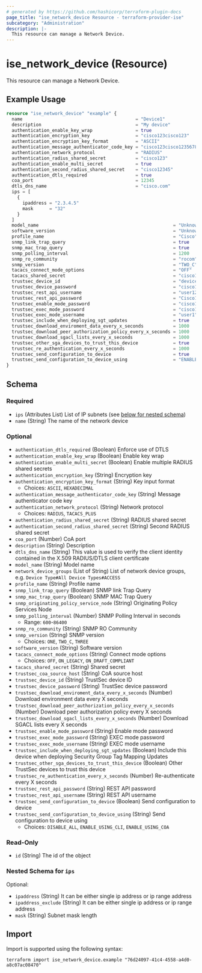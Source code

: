 ```yaml
---
# generated by https://github.com/hashicorp/terraform-plugin-docs
page_title: "ise_network_device Resource - terraform-provider-ise"
subcategory: "Administration"
description: |-
  This resource can manage a Network Device.
---
```


# ise_network_device (Resource)

This resource can manage a Network Device.

## Example Usage

```terraform
resource "ise_network_device" "example" {
  name                                          = "Device1"
  description                                   = "My device"
  authentication_enable_key_wrap                = true
  authentication_encryption_key                 = "cisco123cisco123"
  authentication_encryption_key_format          = "ASCII"
  authentication_message_authenticator_code_key = "cisco123cisco1235678"
  authentication_network_protocol               = "RADIUS"
  authentication_radius_shared_secret           = "cisco123"
  authentication_enable_multi_secret            = true
  authentication_second_radius_shared_secret    = "cisco12345"
  authentication_dtls_required                  = true
  coa_port                                      = 12345
  dtls_dns_name                                 = "cisco.com"
  ips = [
    {
      ipaddress = "2.3.4.5"
      mask      = "32"
    }
  ]
  model_name                                                  = "Unknown"
  software_version                                            = "Unknown"
  profile_name                                                = "Cisco"
  snmp_link_trap_query                                        = true
  snmp_mac_trap_query                                         = true
  snmp_polling_interval                                       = 1200
  snmp_ro_community                                           = "rocom"
  snmp_version                                                = "TWO_C"
  tacacs_connect_mode_options                                 = "OFF"
  tacacs_shared_secret                                        = "cisco123"
  trustsec_device_id                                          = "device123"
  trustsec_device_password                                    = "cisco123"
  trustsec_rest_api_username                                  = "user123"
  trustsec_rest_api_password                                  = "Cisco123"
  trustsec_enable_mode_password                               = "cisco123"
  trustsec_exec_mode_password                                 = "cisco123"
  trustsec_exec_mode_username                                 = "user1"
  trustsec_include_when_deploying_sgt_updates                 = true
  trustsec_download_enviroment_data_every_x_seconds           = 1000
  trustsec_download_peer_authorization_policy_every_x_seconds = 1000
  trustsec_download_sgacl_lists_every_x_seconds               = 1000
  trustsec_other_sga_devices_to_trust_this_device             = true
  trustsec_re_authentication_every_x_seconds                  = 1000
  trustsec_send_configuration_to_device                       = true
  trustsec_send_configuration_to_device_using                 = "ENABLE_USING_COA"
}
```

<!-- schema generated by tfplugindocs -->
## Schema

### Required

- `ips` (Attributes List) List of IP subnets (see [below for nested schema](#nestedatt--ips))
- `name` (String) The name of the network device

### Optional

- `authentication_dtls_required` (Boolean) Enforce use of DTLS
- `authentication_enable_key_wrap` (Boolean) Enable key wrap
- `authentication_enable_multi_secret` (Boolean) Enable multiple RADIUS shared secrets
- `authentication_encryption_key` (String) Encryption key
- `authentication_encryption_key_format` (String) Key input format
  - Choices: `ASCII`, `HEXADECIMAL`
- `authentication_message_authenticator_code_key` (String) Message authenticator code key
- `authentication_network_protocol` (String) Network protocol
  - Choices: `RADIUS`, `TACACS_PLUS`
- `authentication_radius_shared_secret` (String) RADIUS shared secret
- `authentication_second_radius_shared_secret` (String) Second RADIUS shared secret
- `coa_port` (Number) CoA port
- `description` (String) Description
- `dtls_dns_name` (String) This value is used to verify the client identity contained in the X.509 RADIUS/DTLS client certificate
- `model_name` (String) Model name
- `network_device_groups` (List of String) List of network device groups, e.g. `Device Type#All Device Types#ACCESS`
- `profile_name` (String) Profile name
- `snmp_link_trap_query` (Boolean) SNMP link Trap Query
- `snmp_mac_trap_query` (Boolean) SNMP MAC Trap Query
- `snmp_originating_policy_service_node` (String) Originating Policy Services Node
- `snmp_polling_interval` (Number) SNMP Polling Interval in seconds
  - Range: `600`-`86400`
- `snmp_ro_community` (String) SNMP RO Community
- `snmp_version` (String) SNMP version
  - Choices: `ONE`, `TWO_C`, `THREE`
- `software_version` (String) Software version
- `tacacs_connect_mode_options` (String) Connect mode options
  - Choices: `OFF`, `ON_LEGACY`, `ON_DRAFT_COMPLIANT`
- `tacacs_shared_secret` (String) Shared secret
- `trustsec_coa_source_host` (String) CoA source host
- `trustsec_device_id` (String) TrustSec device ID
- `trustsec_device_password` (String) TrustSec device password
- `trustsec_download_enviroment_data_every_x_seconds` (Number) Download environment data every X seconds
- `trustsec_download_peer_authorization_policy_every_x_seconds` (Number) Download peer authorization policy every X seconds
- `trustsec_download_sgacl_lists_every_x_seconds` (Number) Download SGACL lists every X seconds
- `trustsec_enable_mode_password` (String) Enable mode password
- `trustsec_exec_mode_password` (String) EXEC mode password
- `trustsec_exec_mode_username` (String) EXEC mode username
- `trustsec_include_when_deploying_sgt_updates` (Boolean) Include this device when deploying Security Group Tag Mapping Updates
- `trustsec_other_sga_devices_to_trust_this_device` (Boolean) Other TrustSec devices to trust this device
- `trustsec_re_authentication_every_x_seconds` (Number) Re-authenticate every X seconds
- `trustsec_rest_api_password` (String) REST API password
- `trustsec_rest_api_username` (String) REST API username
- `trustsec_send_configuration_to_device` (Boolean) Send configuration to device
- `trustsec_send_configuration_to_device_using` (String) Send configuration to device using
  - Choices: `DISABLE_ALL`, `ENABLE_USING_CLI`, `ENABLE_USING_COA`

### Read-Only

- `id` (String) The id of the object

<a id="nestedatt--ips"></a>
### Nested Schema for `ips`

Optional:

- `ipaddress` (String) It can be either single ip address or ip range address
- `ipaddress_exclude` (String) It can be either single ip address or ip range address
- `mask` (String) Subnet mask length

## Import

Import is supported using the following syntax:

```shell
terraform import ise_network_device.example "76d24097-41c4-4558-a4d0-a8c07ac08470"
```
